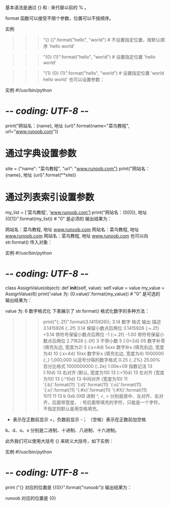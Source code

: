 基本语法是通过 {} 和 : 来代替以前的 % 。

format 函数可以接受不限个参数，位置可以不按顺序。

实例
>>>"{} {}".format("hello", "world")    # 不设置指定位置，按默认顺序
'hello world'
 
>>> "{0} {1}".format("hello", "world")  # 设置指定位置
'hello world'
 
>>> "{1} {0} {1}".format("hello", "world")  # 设置指定位置
'world hello world'
也可以设置参数：

实例
#!/usr/bin/python
# -*- coding: UTF-8 -*-
 
print("网站名：{name}, 地址 {url}".format(name="菜鸟教程", url="www.runoob.com"))
 
# 通过字典设置参数
site = {"name": "菜鸟教程", "url": "www.runoob.com"}
print("网站名：{name}, 地址 {url}".format(**site))
 
# 通过列表索引设置参数
my_list = ['菜鸟教程', 'www.runoob.com']
print("网站名：{0[0]}, 地址 {0[1]}".format(my_list))  # "0" 是必须的
输出结果为：

网站名：菜鸟教程, 地址 www.runoob.com
网站名：菜鸟教程, 地址 www.runoob.com
网站名：菜鸟教程, 地址 www.runoob.com
也可以向 str.format() 传入对象：

实例
#!/usr/bin/python
# -*- coding: UTF-8 -*-
 
class AssignValue(object):
    def __init__(self, value):
        self.value = value
my_value = AssignValue(6)
print('value 为: {0.value}'.format(my_value))  # "0" 是可选的
输出结果为：

value 为: 6
数字格式化
下表展示了 str.format() 格式化数字的多种方法：

>>> print("{:.2f}".format(3.1415926));
3.14
数字	格式	输出	描述
3.1415926	{:.2f}	3.14	保留小数点后两位
3.1415926	{:+.2f}	+3.14	带符号保留小数点后两位
-1	{:+.2f}	-1.00	带符号保留小数点后两位
2.71828	{:.0f}	3	不带小数
5	{:0>2d}	05	数字补零 (填充左边, 宽度为2)
5	{:x<4d}	5xxx	数字补x (填充右边, 宽度为4)
10	{:x<4d}	10xx	数字补x (填充右边, 宽度为4)
1000000	{:,}	1,000,000	以逗号分隔的数字格式
0.25	{:.2%}	25.00%	百分比格式
1000000000	{:.2e}	1.00e+09	指数记法
13	{:10d}	        13	右对齐 (默认, 宽度为10)
13	{:<10d}	13	左对齐 (宽度为10)
13	{:^10d}	    13	中间对齐 (宽度为10)
11	
'{:b}'.format(11)
'{:d}'.format(11)
'{:o}'.format(11)
'{:x}'.format(11)
'{:#x}'.format(11)
'{:#X}'.format(11)	
1011
11
13
b
0xb
0XB	进制
^, <, > 分别是居中、左对齐、右对齐，后面带宽度， : 号后面带填充的字符，只能是一个字符，不指定则默认是用空格填充。

+ 表示在正数前显示 +，负数前显示 -；  （空格）表示在正数前加空格

b、d、o、x 分别是二进制、十进制、八进制、十六进制。

此外我们可以使用大括号 {} 来转义大括号，如下实例：

实例
#!/usr/bin/python
# -*- coding: UTF-8 -*-
 
print ("{} 对应的位置是 {{0}}".format("runoob"))
输出结果为：

runoob 对应的位置是 {0}
